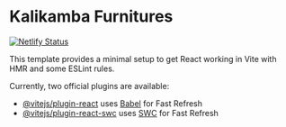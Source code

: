 # Kalikamba Furnitures

[![Netlify Status](https://api.netlify.com/api/v1/badges/066fdd3a-06b4-4ed0-ba6f-d313176fe7dc/deploy-status)](https://app.netlify.com/sites/kalikambafurnitures/deploys)

This template provides a minimal setup to get React working in Vite with HMR and some ESLint rules.

Currently, two official plugins are available:

- [@vitejs/plugin-react](https://github.com/vitejs/vite-plugin-react/blob/main/packages/plugin-react/README.md) uses [Babel](https://babeljs.io/) for Fast Refresh
- [@vitejs/plugin-react-swc](https://github.com/vitejs/vite-plugin-react-swc) uses [SWC](https://swc.rs/) for Fast Refresh
